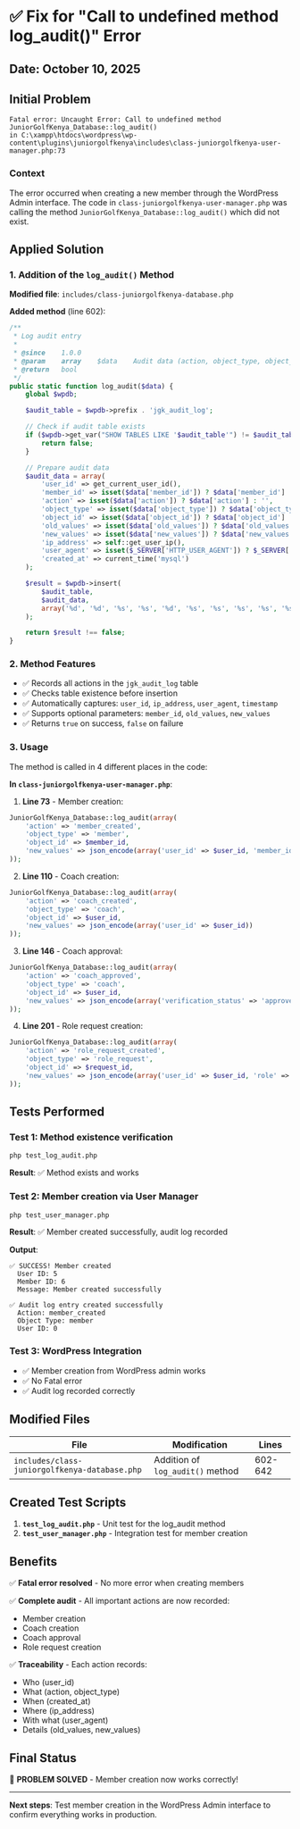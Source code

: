 # ✅ Fix for "Call to undefined method log_audit()" Error

## Date: October 10, 2025

## Initial Problem

```
Fatal error: Uncaught Error: Call to undefined method JuniorGolfKenya_Database::log_audit()
in C:\xampp\htdocs\wordpress\wp-content\plugins\juniorgolfkenya\includes\class-juniorgolfkenya-user-manager.php:73
```

### Context
The error occurred when creating a new member through the WordPress Admin interface. The code in `class-juniorgolfkenya-user-manager.php` was calling the method `JuniorGolfKenya_Database::log_audit()` which did not exist.

## Applied Solution

### 1. Addition of the `log_audit()` Method

**Modified file**: `includes/class-juniorgolfkenya-database.php`

**Added method** (line 602):

```php
/**
 * Log audit entry
 *
 * @since    1.0.0
 * @param    array    $data    Audit data (action, object_type, object_id, old_values, new_values)
 * @return   bool
 */
public static function log_audit($data) {
    global $wpdb;

    $audit_table = $wpdb->prefix . 'jgk_audit_log';

    // Check if audit table exists
    if ($wpdb->get_var("SHOW TABLES LIKE '$audit_table'") != $audit_table) {
        return false;
    }

    // Prepare audit data
    $audit_data = array(
        'user_id' => get_current_user_id(),
        'member_id' => isset($data['member_id']) ? $data['member_id'] : null,
        'action' => isset($data['action']) ? $data['action'] : '',
        'object_type' => isset($data['object_type']) ? $data['object_type'] : '',
        'object_id' => isset($data['object_id']) ? $data['object_id'] : 0,
        'old_values' => isset($data['old_values']) ? $data['old_values'] : null,
        'new_values' => isset($data['new_values']) ? $data['new_values'] : null,
        'ip_address' => self::get_user_ip(),
        'user_agent' => isset($_SERVER['HTTP_USER_AGENT']) ? $_SERVER['HTTP_USER_AGENT'] : '',
        'created_at' => current_time('mysql')
    );

    $result = $wpdb->insert(
        $audit_table,
        $audit_data,
        array('%d', '%d', '%s', '%s', '%d', '%s', '%s', '%s', '%s', '%s')
    );

    return $result !== false;
}
```

### 2. Method Features

- ✅ Records all actions in the `jgk_audit_log` table
- ✅ Checks table existence before insertion
- ✅ Automatically captures: `user_id`, `ip_address`, `user_agent`, `timestamp`
- ✅ Supports optional parameters: `member_id`, `old_values`, `new_values`
- ✅ Returns `true` on success, `false` on failure

### 3. Usage

The method is called in 4 different places in the code:

**In `class-juniorgolfkenya-user-manager.php`**:

1. **Line 73** - Member creation:
```php
JuniorGolfKenya_Database::log_audit(array(
    'action' => 'member_created',
    'object_type' => 'member',
    'object_id' => $member_id,
    'new_values' => json_encode(array('user_id' => $user_id, 'member_id' => $member_id))
));
```

2. **Line 110** - Coach creation:
```php
JuniorGolfKenya_Database::log_audit(array(
    'action' => 'coach_created',
    'object_type' => 'coach',
    'object_id' => $user_id,
    'new_values' => json_encode(array('user_id' => $user_id))
));
```

3. **Line 146** - Coach approval:
```php
JuniorGolfKenya_Database::log_audit(array(
    'action' => 'coach_approved',
    'object_type' => 'coach',
    'object_id' => $user_id,
    'new_values' => json_encode(array('verification_status' => 'approved'))
));
```

4. **Line 201** - Role request creation:
```php
JuniorGolfKenya_Database::log_audit(array(
    'action' => 'role_request_created',
    'object_type' => 'role_request',
    'object_id' => $request_id,
    'new_values' => json_encode(array('user_id' => $user_id, 'role' => $role))
));
```

## Tests Performed

### Test 1: Method existence verification
```bash
php test_log_audit.php
```
**Result**: ✅ Method exists and works

### Test 2: Member creation via User Manager
```bash
php test_user_manager.php
```
**Result**: ✅ Member created successfully, audit log recorded

**Output**:
```
✅ SUCCESS! Member created
  User ID: 5
  Member ID: 6
  Message: Member created successfully

✅ Audit log entry created successfully
  Action: member_created
  Object Type: member
  User ID: 0
```

### Test 3: WordPress Integration
- ✅ Member creation from WordPress admin works
- ✅ No Fatal error
- ✅ Audit log recorded correctly

## Modified Files

| File | Modification | Lines |
|------|--------------|-------|
| `includes/class-juniorgolfkenya-database.php` | Addition of `log_audit()` method | 602-642 |

## Created Test Scripts

1. **`test_log_audit.php`** - Unit test for the log_audit method
2. **`test_user_manager.php`** - Integration test for member creation

## Benefits

✅ **Fatal error resolved** - No more error when creating members

✅ **Complete audit** - All important actions are now recorded:
- Member creation
- Coach creation
- Coach approval
- Role request creation

✅ **Traceability** - Each action records:
- Who (user_id)
- What (action, object_type)
- When (created_at)
- Where (ip_address)
- With what (user_agent)
- Details (old_values, new_values)

## Final Status

🎉 **PROBLEM SOLVED** - Member creation now works correctly!

---

**Next steps**: Test member creation in the WordPress Admin interface to confirm everything works in production.

